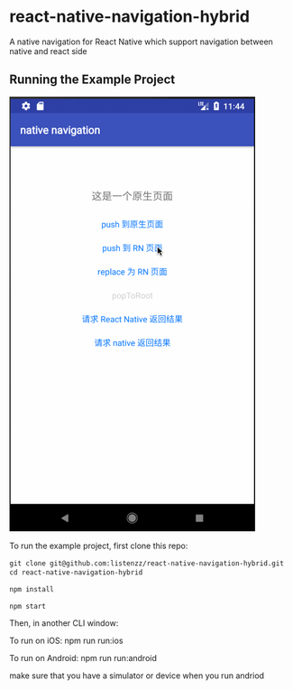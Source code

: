 # react-native-navigation-hybrid
A native navigation for React Native which support navigation between native and react side

## Running the Example Project

![navigation-android](./screenshot/navigation-android.gif)

To run the example project, first clone this repo:

```shell
git clone git@github.com:listenzz/react-native-navigation-hybrid.git
cd react-native-navigation-hybrid
```

```
npm install
```

```
npm start
```

Then, in another CLI window:

To run on iOS: npm run run:ios

To run on Android: npm run run:android

make sure that you have a  simulator or device when you run andriod